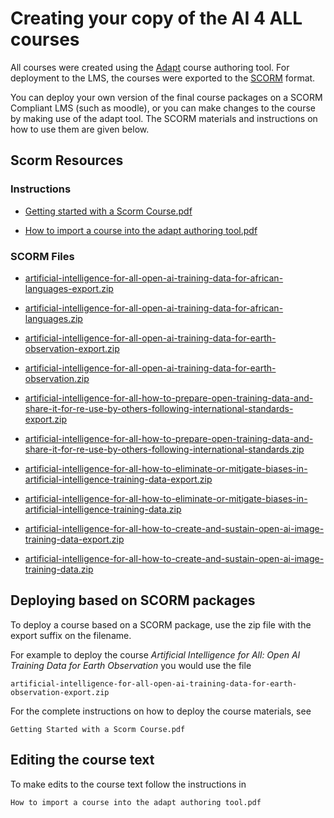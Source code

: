 
# Creating your copy of the AI 4 ALL courses
All courses were created using the [Adapt](https://www.adaptlearning.org/) course authoring tool. For deployment to the LMS, the courses were exported to the [SCORM](https://en.wikipedia.org/wiki/Sharable_Content_Object_Reference_Model) format. 

You can deploy your own version of the final course packages on a SCORM Compliant LMS (such as moodle), or you can make changes to the course by making use of the adapt tool.
The SCORM materials and instructions on how to use them are given below.

## Scorm Resources

### Instructions

- [Getting started with a Scorm Course.pdf](<https://github.com/AI-Lab-Makerere/courses-on-open-and-unbiasedAI-training-data/blob/main/SCORM/Getting%20started%20with%20a%20Scorm%20Course.pdf>)

- [How to import a course into the adapt authoring tool.pdf](<https://whitedatastorage.blob.core.windows.net/open-and-unbiased-ai-training-data/ScormPackages/How to import a course into the adapt authoring tool.pdf>)

### SCORM Files

<!-- Course 1 -->
- [artificial-intelligence-for-all-open-ai-training-data-for-african-languages-export.zip](https://whitedatastorage.blob.core.windows.net/open-and-unbiased-ai-training-data/ScormPackages/artificial-intelligence-for-all-open-ai-training-data-for-african-languages-export.zip)

- [artificial-intelligence-for-all-open-ai-training-data-for-african-languages.zip](https://whitedatastorage.blob.core.windows.net/open-and-unbiased-ai-training-data/ScormPackages/artificial-intelligence-for-all-open-ai-training-data-for-african-languages.zip)

<!-- Course 2 -->

- [artificial-intelligence-for-all-open-ai-training-data-for-earth-observation-export.zip](https://whitedatastorage.blob.core.windows.net/open-and-unbiased-ai-training-data/ScormPackages/artificial-intelligence-for-all-open-ai-training-data-for-earth-observation-export.zip)

- [artificial-intelligence-for-all-open-ai-training-data-for-earth-observation.zip](https://whitedatastorage.blob.core.windows.net/open-and-unbiased-ai-training-data/ScormPackages/artificial-intelligence-for-all-open-ai-training-data-for-earth-observation.zip)

<!-- Course 3 -->
- [artificial-intelligence-for-all-how-to-prepare-open-training-data-and-share-it-for-re-use-by-others-following-international-standards-export.zip](https://whitedatastorage.blob.core.windows.net/open-and-unbiased-ai-training-data/ScormPackages/artificial-intelligence-for-all-how-to-prepare-open-training-data-and-share-it-for-re-use-by-others-following-international-standards-export.zip)

- [artificial-intelligence-for-all-how-to-prepare-open-training-data-and-share-it-for-re-use-by-others-following-international-standards.zip](https://whitedatastorage.blob.core.windows.net/open-and-unbiased-ai-training-data/ScormPackages/artificial-intelligence-for-all-how-to-prepare-open-training-data-and-share-it-for-re-use-by-others-following-international-standards.zip)

<!-- Course 4 -->
- [artificial-intelligence-for-all-how-to-eliminate-or-mitigate-biases-in-artificial-intelligence-training-data-export.zip](https://whitedatastorage.blob.core.windows.net/open-and-unbiased-ai-training-data/ScormPackages/artificial-intelligence-for-all-how-to-eliminate-or-mitigate-biases-in-artificial-intelligence-training-data-export.zip)

- [artificial-intelligence-for-all-how-to-eliminate-or-mitigate-biases-in-artificial-intelligence-training-data.zip](https://whitedatastorage.blob.core.windows.net/open-and-unbiased-ai-training-data/ScormPackages/artificial-intelligence-for-all-how-to-eliminate-or-mitigate-biases-in-artificial-intelligence-training-data.zip)

<!-- Course 5 -->
- [artificial-intelligence-for-all-how-to-create-and-sustain-open-ai-image-training-data-export.zip](https://whitedatastorage.blob.core.windows.net/open-and-unbiased-ai-training-data/ScormPackages/artificial-intelligence-for-all-how-to-create-and-sustain-open-ai-image-training-data-export.zip)

- [artificial-intelligence-for-all-how-to-create-and-sustain-open-ai-image-training-data.zip](https://whitedatastorage.blob.core.windows.net/open-and-unbiased-ai-training-data/ScormPackages/artificial-intelligence-for-all-how-to-create-and-sustain-open-ai-image-training-data.zip)

## Deploying based on SCORM packages

To deploy a course based on a SCORM package, use the zip file with the export suffix on the filename. 

For example to deploy the course *Artificial Intelligence for All: Open AI Training Data for Earth Observation* you would use the file
``` text
artificial-intelligence-for-all-open-ai-training-data-for-earth-observation-export.zip
```
For the complete instructions on how to deploy the course materials, see  

```text 
Getting Started with a Scorm Course.pdf
```
## Editing the course text

 To make edits to the course text follow the instructions in 

```text
How to import a course into the adapt authoring tool.pdf
```
